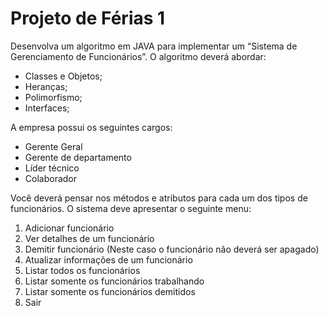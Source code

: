 # Projeto de Férias 1

Desenvolva um algoritmo em JAVA para implementar um “Sistema de Gerenciamento de Funcionários”. O algoritmo deverá abordar: 
- Classes e Objetos;
- Heranças;
- Polimorfismo;
- Interfaces;

A empresa possui os seguintes cargos:
- Gerente Geral
- Gerente de departamento
- Líder técnico
- Colaborador

Você deverá pensar nos métodos e atributos para cada um dos tipos de funcionários. O sistema deve apresentar o seguinte menu:
1. Adicionar funcionário
2. Ver detalhes de um funcionário
3. Demitir funcionário (Neste caso o funcionário não deverá ser apagado)
4. Atualizar informações de um funcionário
5. Listar todos os funcionários
6. Listar somente os funcionários trabalhando
7. Listar somente os funcionários demitidos
8. Sair
